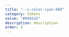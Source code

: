 ```yaml
---
title: "--s-color-cyan-600"
category: tokens
value: "#0492a5"
description: description
order: 3
---
```


